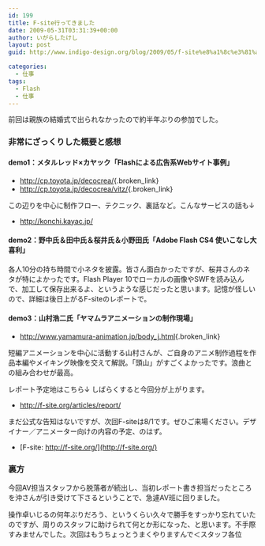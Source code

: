```yaml
---
id: 199
title: F-site行ってきました
date: 2009-05-31T03:31:39+00:00
author: いがらしたけし
layout: post
guid: http://www.indigo-design.org/blog/2009/05/f-site%e8%a1%8c%e3%81%a3%e3%81%a6%e3%81%8d%e3%81%be%e3%81%97%e3%81%9f/

categories:
  - 仕事
tags:
  - Flash
  - 仕事
---
```

前回は親族の結婚式で出られなかったので約半年ぶりの参加でした。

### 非常にざっくりした概要と感想

#### demo1：メタルレッド×カヤック「Flashによる広告系Webサイト事例」

  * <http://cp.toyota.jp/decocrea/>{.broken_link}
  * <http://cp.toyota.jp/decocrea/vitz/>{.broken_link}

この辺りを中心に制作フロー、テクニック、裏話など。こんなサービスの話も↓

  * <http://konchi.kayac.jp/>

#### demo2：野中氏＆田中氏＆桜井氏＆小野田氏「Adobe Flash CS4 使いこなし大喜利」

各人10分の持ち時間で小ネタを披露。皆さん面白かったですが、桜井さんのネタが特によかったです。Flash Player 10でローカルの画像やSWFを読み込んで、加工して保存出来るよ、というような感じだったと思います。記憶が怪しいので、詳細は後日上がるF-siteのレポートで。

#### demo3：山村浩二氏「ヤマムラアニメーションの制作現場」

  * <http://www.yamamura-animation.jp/body_j.html>{.broken_link}

短編アニメーションを中心に活動する山村さんが、ご自身のアニメ制作過程を作品本編やメイキング映像を交えて解説。「頭山」がすごくよかったです。浪曲との組み合わせが最高。

レポート予定地はこちら↓ しばらくすると今回分が上がります。

  * <http://f-site.org/articles/report/>

まだ公式な告知はないですが、次回F-siteは8/1です。ぜひご来場ください。デザイナー／アニメーター向けの内容の予定、のはず。

  * [F-site: http://f-site.org/](http://f-site.org/)

### 裏方

今回AV担当スタッフから脱落者が続出し、当初レポート書き担当だったところを沖さんが引き受けて下さるということで、急遽AV班に回りました。

操作卓いじるの何年ぶりだろう、というくらい久々で勝手をすっかり忘れていたのですが、周りのスタッフに助けられて何とか形になった、と思います。不手際すみませんでした。次回はもうちょっとうまくやりますんで＜スタッフ各位
